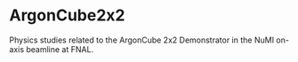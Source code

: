 # ArgonCube2x2
Physics studies related to the ArgonCube 2x2 Demonstrator in the NuMI on-axis beamline at FNAL.
